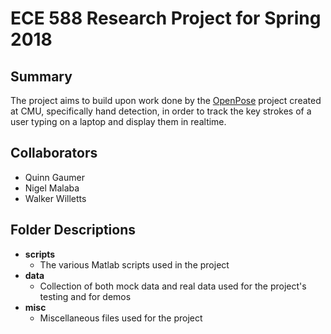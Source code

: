 # ECE 588 Research Project for Spring 2018
## Summary
The project aims to build upon work done by the [OpenPose](https://github.com/CMU-Perceptual-Computing-Lab/openpose) project created at CMU, specifically hand detection, in order to track the key strokes of a user typing on a laptop and display them in realtime. 
## Collaborators
* Quinn Gaumer
* Nigel Malaba
* Walker Willetts
## Folder Descriptions
* **scripts**
    * The various Matlab scripts used in the project
* **data**
    * Collection of both mock data and real data used for the project's testing and for demos
* **misc**
    * Miscellaneous files used for the project